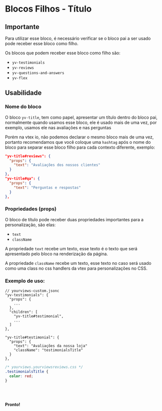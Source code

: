 # Blocos Filhos - Título

## Importante

Para utilizar esse bloco, é necessário verificar se o bloco pai a ser usado pode receber esse bloco como filho.

Os blocos que podem receber esse bloco como filho são:

 - `yv-testimonials`
 - `yv-reviews`
 - `yv-questions-and-answers`
 - `yv-flex`
 
 
## Usabilidade

### Nome do bloco

O bloco `yv-title`, tem como papel, apresentar um título dentro do bloco pai, normalmente quando usamos esse bloco, ele é usado mais de uma vez, por exemplo, usamos ele nas avaliações e nas perguntas

Porém na vtex io, não podemos declarar o mesmo bloco mais de uma vez, portanto recomendamos que você coloque uma `hashtag` após o nome do bloco para separar esse bloco filho para cada contexto diferente, exemplo:

```json
"yv-title#reviews": {
  "props": {
    "text": "Avaliações dos nossos clientes"
  }
},
"yv-title#qa": {
  "props": {
    "text": "Perguntas e respostas"
  }
},
```

### Propriedades (props)

O bloco de título pode receber duas propriedades importantes para a personalização, são elas:

 - `text`
 - `className`

A propriedade `text` recebe um texto, esse texto é o texto que será apresentado pelo bloco na renderização da página.

A propriedade `className` recebe um texto, esse texto no caso será usado como uma class no css handlers da vtex para personalizações no CSS.

### Exemplo de uso:

```jsonc
// yourviews-custom.jsonc
"yv-testimonials": {
  "props": {
    ...
  },
  "children": [
    "yv-title#testimonial", 
    ...
  ]
},

"yv-title#testimonial": {
  "props": {
    "text": "Avaliações da nossa loja"
    "className": "testimonialsTitle"
  }
},
```
```css
/* yourviews.yourviewsreviews.css */
.testimonialsTitle {
  color: red;
}
```

<br>
<br>

**Pronto!**

<!--stackedit_data:
eyJoaXN0b3J5IjpbMjI4NDMyODAwXX0=
-->